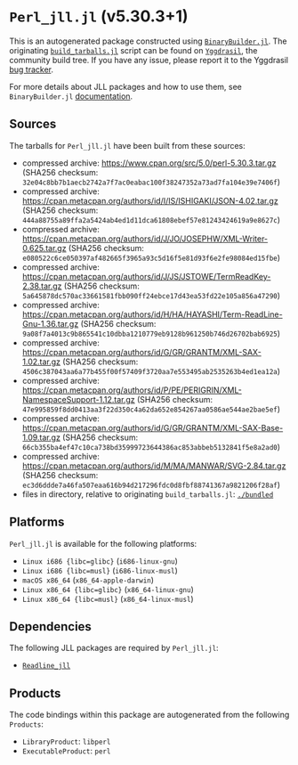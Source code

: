# `Perl_jll.jl` (v5.30.3+1)

This is an autogenerated package constructed using [`BinaryBuilder.jl`](https://github.com/JuliaPackaging/BinaryBuilder.jl). The originating [`build_tarballs.jl`](https://github.com/JuliaPackaging/Yggdrasil/blob/f41ddbb5d76b7ab03cca6c2503a5946774925c58/P/Perl/build_tarballs.jl) script can be found on [`Yggdrasil`](https://github.com/JuliaPackaging/Yggdrasil/), the community build tree.  If you have any issue, please report it to the Yggdrasil [bug tracker](https://github.com/JuliaPackaging/Yggdrasil/issues).

For more details about JLL packages and how to use them, see `BinaryBuilder.jl` [documentation](https://juliapackaging.github.io/BinaryBuilder.jl/dev/jll/).

## Sources

The tarballs for `Perl_jll.jl` have been built from these sources:

* compressed archive: https://www.cpan.org/src/5.0/perl-5.30.3.tar.gz (SHA256 checksum: `32e04c8bb7b1aecb2742a7f7ac0eabac100f38247352a73ad7fa104e39e7406f`)
* compressed archive: https://cpan.metacpan.org/authors/id/I/IS/ISHIGAKI/JSON-4.02.tar.gz (SHA256 checksum: `444a88755a89ffa2a5424ab4ed1d11dca61808ebef57e81243424619a9e8627c`)
* compressed archive: https://cpan.metacpan.org/authors/id/J/JO/JOSEPHW/XML-Writer-0.625.tar.gz (SHA256 checksum: `e080522c6ce050397af482665f3965a93c5d16f5e81d93f6e2fe98084ed15fbe`)
* compressed archive: https://cpan.metacpan.org/authors/id/J/JS/JSTOWE/TermReadKey-2.38.tar.gz (SHA256 checksum: `5a645878dc570ac33661581fbb090ff24ebce17d43ea53fd22e105a856a47290`)
* compressed archive: https://cpan.metacpan.org/authors/id/H/HA/HAYASHI/Term-ReadLine-Gnu-1.36.tar.gz (SHA256 checksum: `9a08f7a4013c9b865541c10dbba1210779eb9128b961250b746d26702bab6925`)
* compressed archive: https://cpan.metacpan.org/authors/id/G/GR/GRANTM/XML-SAX-1.02.tar.gz (SHA256 checksum: `4506c387043aa6a77b455f00f57409f3720aa7e553495ab2535263b4ed1ea12a`)
* compressed archive: https://cpan.metacpan.org/authors/id/P/PE/PERIGRIN/XML-NamespaceSupport-1.12.tar.gz (SHA256 checksum: `47e995859f8dd0413aa3f22d350c4a62da652e854267aa0586ae544ae2bae5ef`)
* compressed archive: https://cpan.metacpan.org/authors/id/G/GR/GRANTM/XML-SAX-Base-1.09.tar.gz (SHA256 checksum: `66cb355ba4ef47c10ca738bd35999723644386ac853abbeb5132841f5e8a2ad0`)
* compressed archive: https://cpan.metacpan.org/authors/id/M/MA/MANWAR/SVG-2.84.tar.gz (SHA256 checksum: `ec3d6ddde7a46fa507eaa616b94d217296fdc0d8fbf88741367a9821206f28af`)
* files in directory, relative to originating `build_tarballs.jl`: [`./bundled`](https://github.com/JuliaPackaging/Yggdrasil/tree/f41ddbb5d76b7ab03cca6c2503a5946774925c58/P/Perl/bundled)

## Platforms

`Perl_jll.jl` is available for the following platforms:

* `Linux i686 {libc=glibc}` (`i686-linux-gnu`)
* `Linux i686 {libc=musl}` (`i686-linux-musl`)
* `macOS x86_64` (`x86_64-apple-darwin`)
* `Linux x86_64 {libc=glibc}` (`x86_64-linux-gnu`)
* `Linux x86_64 {libc=musl}` (`x86_64-linux-musl`)

## Dependencies

The following JLL packages are required by `Perl_jll.jl`:

* [`Readline_jll`](https://github.com/JuliaBinaryWrappers/Readline_jll.jl)

## Products

The code bindings within this package are autogenerated from the following `Products`:

* `LibraryProduct`: `libperl`
* `ExecutableProduct`: `perl`
